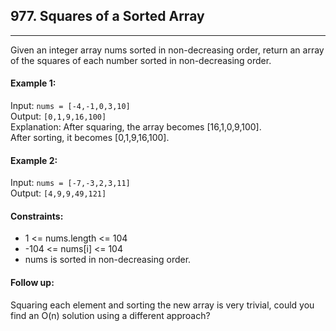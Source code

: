## 977. Squares of a Sorted Array

___

Given an integer array nums sorted in non-decreasing order,
return an array of the squares of each number sorted in non-decreasing order.

#### Example 1:

Input: `nums = [-4,-1,0,3,10]`<br>
Output: `[0,1,9,16,100]`<br>
Explanation: After squaring, the array becomes [16,1,0,9,100].<br>
After sorting, it becomes [0,1,9,16,100].

#### Example 2:

Input: `nums = [-7,-3,2,3,11]`<br>
Output: `[4,9,9,49,121]`<br>

#### Constraints:

* 1 <= nums.length <= 104
* -104 <= nums[i] <= 104
* nums is sorted in non-decreasing order.

#### Follow up:

Squaring each element and sorting the new array is very trivial, could you find an O(n) solution using a different
approach?
